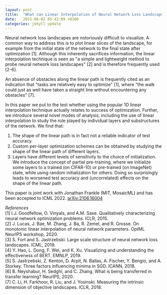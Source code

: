 ```yaml
---
layout: post
title:  "What can Linear Interpolation of Neural Network Loss Landscapes tell us?"
date:   2021-06-02 05:42:09 +0100
categories: jekyll update
---
```


Neural network loss landscapes are notoriously difficult to visualize. A common way to address this is to plot linear slices of the landscape, for example from the initial state of the network to the final state after optimization [1]. Although this inherently sacrifices information, the linear interpolation technique is seen as "a simple and lightweight method to probe neural network loss landscapes" [2] and is therefore frequently used [2-6].

An absence of obstacles along the linear path is frequently cited as an indication that "tasks are relatively easy to optimize" [1], where "the walk could just as well have taken a straight line without encountering any obstacles" [7]. 

In this paper we put to the test whether using the popular 1D linear interpolation technique actually relates to success of optimization. Further, we introduce several novel modes of analysis, including the use of linear interpolation to study the role played by individual layers and substructures of the network. We find that:
<ol>
<li> The shape of the linear path is in fact not a reliable indicator of test accuracy. </li>
<li> Custom per-layer optimization schemes can be obtained by studying the shape of the linear path of different layers. </li>
 <li> Layers have different levels of sensitivity to the choice of initialization. We introduce the concept of partial pre-training, where we initialize some layers to a trained (on CIFAR-10) or pre-trained (on ImageNet) state, while using random initialization for others. Doing so surprisingly leads to worsened test accuracy and (uncorrelated) effects on the shape of the linear path. </li>
</ol>

This paper is joint work with Jonathan Frankle (MIT, MosaicML) and has been accepted to ICML 2022.
[arXiv:2106.16004](https://arxiv.org/abs/2106.16004)


*References* <br>
[1] I.J. Goodfellow, O. Vinyals, and A.M. Saxe. Qualitatively characterizing neural network
optimization problems. ICLR, 2015. <br>
[2] J. Lucas, J. Bae, M. Zhang, J. Ba, R. Zemel, and R. Grosse. On monotonic linear interpolation of neural network parameters. OptML NeurIPS workshop, 2020. <br>
[3] S. Fort and S. Jastrzebski. Large scale structure of neural network loss landscapes. ICML, 2019. <br>
[4] Y. Hao, L. Dong, F. Wei, and K. Xu. Visualizing and understanding the effectiveness of BERT. 
EMNLP, 2019. <br>
[5] S. Jastrzebski, Z. Kenton, D. Arpit, N. Ballas, A. Fischer, Y. Bengio, and A. Storkey. Three factors influencing minima in SGD. ICANN, 2018. <br>
[6] B. Neyshabur, H. Sedghi, and C. Zhang. What is being transferred in transfer learning? NeurIPS, 2020. <br>
[7] C. Li, H. Farkhoor, R. Liu, and J. Yosinski. Measuring the intrinsic dimension of objective
landscapes. ICLR, 2018. <br>


